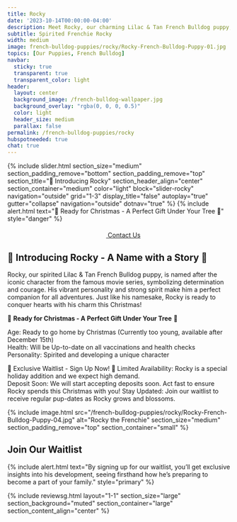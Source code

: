 ```yaml
---
title: Rocky
date: '2023-10-14T00:00:00-04:00'
description: Meet Rocky, our charming Lilac & Tan French Bulldog puppy, a perfect addition this Christmas.
subtitle: Spirited Frenchie Rocky
width: medium
image: french-bulldog-puppies/rocky/Rocky-French-Bulldog-Puppy-01.jpg
topics: [Our Puppies, French Bulldog]
navbar:
  sticky: true
  transparent: true
  transparent_color: light
header:
  layout: center
  background_image: /french-bulldog-wallpaper.jpg
  background_overlay: "rgba(0, 0, 0, 0.5)"
  color: light
  header_size: medium
  parallax: false
permalink: /french-bulldog-puppies/rocky
hubspotneeded: true
chat: true
---
```


{% include slider.html 
  section_size="medium"
  section_padding_remove="bottom"
  section_padding_remove="top"
  section_title="🐾 Introducing Rocky" 
  section_header_align="center"
  section_container="medium"
  color="light"
  block="slider-rocky" 
  navigation="outside"
  grid="1-3"
  display_title="false"
  autoplay="true"
  gutter="collapse"
  navigation="outside"
  dotnav="true"
%}
{% include alert.html text="🎄 Ready for Christmas - A Perfect Gift Under Your Tree 🎄" style="danger" %}

<center><a class="uk-button uk-button-danger uk-border-pill uk-button-xlarge my-border-rounded" href="tel:212-739-0182">
    <span data-uk-icon="phone" class="uk-icon">
        <svg width="20" height="20" viewBox="0 0 20 20" xmlns="http://www.w3.org/2000/svg"></svg>
    </span>
    Contact Us
</a>
</center>

## 🐾 Introducing Rocky - A Name with a Story 🐾
Rocky, our spirited Lilac & Tan French Bulldog puppy, is named after the iconic character from the famous movie series, symbolizing determination and courage. His vibrant personality and strong spirit make him a perfect companion for all adventures. Just like his namesake, Rocky is ready to conquer hearts with his charm this Christmas!

🎄 **Ready for Christmas - A Perfect Gift Under Your Tree** 🎄 

Age: Ready to go home by Christmas (Currently too young, available after December 15th)  
Health: Will be Up-to-date on all vaccinations and health checks  
Personality: Spirited and developing a unique character

📣 Exclusive Waitlist - Sign Up Now! 📣
Limited Availability: Rocky is a special holiday addition and we expect high demand.  
Deposit Soon: We will start accepting deposits soon. Act fast to ensure Rocky spends this Christmas with you!
Stay Updated: Join our waitlist to receive regular pup-dates as Rocky grows and blossoms.

{% include image.html
src="/french-bulldog-puppies/rocky/Rocky-French-Bulldog-Puppy-04.jpg"
alt="Rocky the Frenchie"
section_size="medium"
section_padding_remove="top"
section_container="small"
%}
## Join Our Waitlist
{% include alert.html text="By signing up for our waitlist, you’ll get exclusive insights into his development, seeing firsthand how he’s preparing to become a part of your family." style="primary" %}
<script charset="utf-8" type="text/javascript" src="//js.hsforms.net/forms/shell.js"></script>
<script>
  hbspt.forms.create({
	region: "na1",
	portalId: "5322352",
	formId: "e974b071-5f49-4a35-a671-ec03d8f360e4"
});
</script>

{% include reviewsg.html
layout="1-1"
section_size="large"
section_background="muted"
section_container="large"
section_content_align="center"
%}
